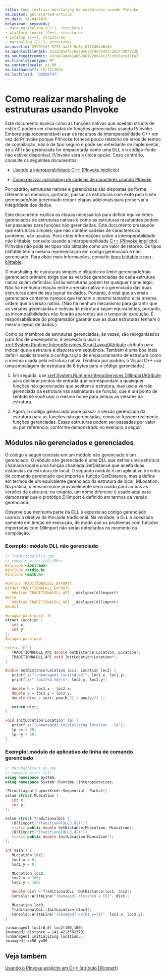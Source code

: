 ```yaml
---
title: Como realizar marshaling de estruturas usando PInvoke
ms.custom: get-started-article
ms.date: 11/04/2016
helpviewer_keywords:
- data marshaling [C++], structures
- platform invoke [C++], structures
- interop [C++], structures
- marshaling [C++], structures
ms.assetid: 35997e6f-9251-4af3-8c6e-0712d64d6a5d
ms.openlocfilehash: e132505ef536a79c67afdd76443c2637c08f923b
ms.sourcegitcommit: 43cee7a0d41a062661229043c2f7cbc6ace17fa3
ms.translationtype: MT
ms.contentlocale: pt-BR
ms.lasthandoff: 10/13/2020
ms.locfileid: "92008747"
---
```

# <a name="how-to-marshal-structures-using-pinvoke"></a>Como realizar marshaling de estruturas usando PInvoke

Este documento explica como as funções nativas que aceitam structs de estilo C podem ser chamadas de funções gerenciadas usando P/Invoke. Embora seja recomendável usar os recursos de interoperabilidade C++ em vez de P/Invoke porque P/Invoke fornece pouco relatório de erros de tempo de compilação, não é de tipo seguro e pode ser entediante de implementar, se a API não gerenciada for empacotada como uma DLL e o código-fonte não estiver disponível, P/Invoke será a única opção. Caso contrário, consulte os seguintes documentos:

- [Usando a interoperabilidade C++ (PInvoke implícito)](../dotnet/using-cpp-interop-implicit-pinvoke.md)

- [Como realizar marshaling de cadeias de caracteres usando PInvoke](../dotnet/how-to-marshal-strings-using-pinvoke.md)

Por padrão, estruturas nativas e gerenciadas são dispostas de forma diferente na memória, portanto, passar as estruturas com êxito pelo limite gerenciado/não gerenciado requer etapas adicionais para preservar a integridade dos dados.

Este documento explica as etapas necessárias para definir equivalentes gerenciados de estruturas nativas e como as estruturas resultantes podem ser passadas para funções não gerenciadas. Este documento pressupõe que estruturas simples, que não contêm cadeias de caracteres ou ponteiros, são usadas. Para obter informações sobre a interoperabilidade não blittable, consulte usando a interoperabilidade [C++ (PInvoke implícito)](../dotnet/using-cpp-interop-implicit-pinvoke.md). P/Invoke não pode ter tipos não blittable como um valor de retorno. Os tipos blittable têm a mesma representação em código gerenciado e não gerenciado. Para obter mais informações, consulte [tipos blittable e non-blittable](/dotnet/framework/interop/blittable-and-non-blittable-types).

O marshaling de estruturas simples e blittable no limite gerenciado/não gerenciado primeiro exige que as versões gerenciadas de cada estrutura nativa sejam definidas. Essas estruturas podem ter qualquer nome legal; Não há nenhuma relação entre a versão nativa e a gerenciada das duas estruturas além de seu layout de dados. Portanto, é vital que a versão gerenciada contenha campos que tenham o mesmo tamanho e na mesma ordem que a versão nativa. (Não há nenhum mecanismo para garantir que as versões gerenciadas e nativas da estrutura sejam equivalentes, portanto, as incompatibilidades não ficarão aparentes até o tempo de execução. É responsabilidade do programador garantir que as duas estruturas tenham o mesmo layout de dados.)

Como os membros de estruturas gerenciadas, às vezes, são reorganizados para fins de desempenho, é necessário usar o <xref:System.Runtime.InteropServices.StructLayoutAttribute> atributo para indicar que a estrutura é disposta em sequência. Também é uma boa ideia definir explicitamente a configuração de empacotamento de estrutura como a mesma usada pela estrutura nativa. (Embora por padrão, o Visual C++ usa uma embalagem de estrutura de 8 bytes para o código gerenciado.)

1. Em seguida, use <xref:System.Runtime.InteropServices.DllImportAttribute> para declarar pontos de entrada que correspondam a quaisquer funções não gerenciadas que aceitem a estrutura, mas use a versão gerenciada da estrutura nas assinaturas de função, que é um ponto de sentido se você usar o mesmo nome para ambas as versões da estrutura.

1. Agora, o código gerenciado pode passar a versão gerenciada da estrutura para as funções não gerenciadas, como se fossem realmente funções gerenciadas. Essas estruturas podem ser passadas por valor ou por referência, conforme demonstrado no exemplo a seguir.

## <a name="unmanaged-and-a-managed-modules"></a>Módulos não gerenciados e gerenciados

O código a seguir consiste em um módulo não gerenciado e um gerenciado. O módulo não gerenciado é uma DLL que define uma estrutura chamada local e uma função chamada GetDistance que aceita duas instâncias da estrutura de local. O segundo módulo é um aplicativo de linha de comando gerenciado que importa a função GetDistance, mas a define em termos de um equivalente gerenciado da estrutura de local, MLocation. Na prática, o mesmo nome provavelmente seria usado para ambas as versões da estrutura; no entanto, um nome diferente é usado aqui para demonstrar que o protótipo DllImport é definido em termos da versão gerenciada.

Observe que nenhuma parte da DLL é exposta ao código gerenciado usando a diretiva de #include tradicional. Na verdade, a DLL é acessada somente em tempo de execução, de modo que os problemas com funções importadas com DllImport não serão detectados no momento da compilação.

### <a name="example-unmanaged-dll-module"></a>Exemplo: módulo DLL não gerenciado

```cpp
// TraditionalDll3.cpp
// compile with: /LD /EHsc
#include <iostream>
#include <stdio.h>
#include <math.h>

#define TRADITIONALDLL_EXPORTS
#ifdef TRADITIONALDLL_EXPORTS
   #define TRADITIONALDLL_API __declspec(dllexport)
#else
   #define TRADITIONALDLL_API __declspec(dllimport)
#endif

#pragma pack(push, 8)
struct Location {
   int x;
   int y;
};
#pragma pack(pop)

extern "C" {
   TRADITIONALDLL_API double GetDistance(Location, Location);
   TRADITIONALDLL_API void InitLocation(Location*);
}

double GetDistance(Location loc1, Location loc2) {
   printf_s("[unmanaged] loc1(%d,%d)", loc1.x, loc1.y);
   printf_s(" loc2(%d,%d)\n", loc2.x, loc2.y);

   double h = loc1.x - loc2.x;
   double v = loc1.y = loc2.y;
   double dist = sqrt( pow(h,2) + pow(v,2) );

   return dist;
}

void InitLocation(Location* lp) {
   printf_s("[unmanaged] Initializing location...\n");
   lp->x = 50;
   lp->y = 50;
}
```

### <a name="example-managed-command-line-application-module"></a>Exemplo: módulo de aplicativo de linha de comando gerenciado

```cpp
// MarshalStruct_pi.cpp
// compile with: /clr
using namespace System;
using namespace System::Runtime::InteropServices;

[StructLayout(LayoutKind::Sequential, Pack=8)]
value struct MLocation {
   int x;
   int y;
};

value struct TraditionalDLL {
   [DllImport("TraditionalDLL3.dll")]
   static public double GetDistance(MLocation, MLocation);
   [DllImport("TraditionalDLL3.dll")]
   static public double InitLocation(MLocation*);
};

int main() {
   MLocation loc1;
   loc1.x = 0;
   loc1.y = 0;

   MLocation loc2;
   loc2.x = 100;
   loc2.y = 100;

   double dist = TraditionalDLL::GetDistance(loc1, loc2);
   Console::WriteLine("[managed] distance = {0}", dist);

   MLocation loc3;
   TraditionalDLL::InitLocation(&loc3);
   Console::WriteLine("[managed] x={0} y={1}", loc3.x, loc3.y);
}
```

```Output
[unmanaged] loc1(0,0) loc2(100,100)
[managed] distance = 141.42135623731
[unmanaged] Initializing location...
[managed] x=50 y=50
```

## <a name="see-also"></a>Veja também

[Usando o PInvoke explícito em C++ (atributo DllImport)](../dotnet/using-explicit-pinvoke-in-cpp-dllimport-attribute.md)
